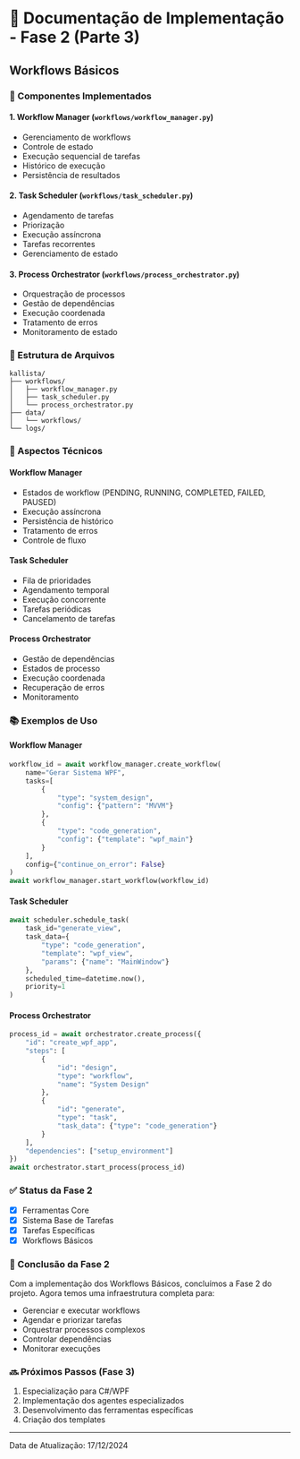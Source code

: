# 📝 Documentação de Implementação - Fase 2 (Parte 3)

## Workflows Básicos

### 🔄 Componentes Implementados

#### 1. Workflow Manager (`workflows/workflow_manager.py`)
- Gerenciamento de workflows
- Controle de estado
- Execução sequencial de tarefas
- Histórico de execução
- Persistência de resultados

#### 2. Task Scheduler (`workflows/task_scheduler.py`)
- Agendamento de tarefas
- Priorização
- Execução assíncrona
- Tarefas recorrentes
- Gerenciamento de estado

#### 3. Process Orchestrator (`workflows/process_orchestrator.py`)
- Orquestração de processos
- Gestão de dependências
- Execução coordenada
- Tratamento de erros
- Monitoramento de estado

### 📂 Estrutura de Arquivos
```
kallista/
├── workflows/
│   ├── workflow_manager.py
│   ├── task_scheduler.py
│   └── process_orchestrator.py
├── data/
│   └── workflows/
└── logs/
```

### 🔧 Aspectos Técnicos

#### Workflow Manager
- Estados de workflow (PENDING, RUNNING, COMPLETED, FAILED, PAUSED)
- Execução assíncrona
- Persistência de histórico
- Tratamento de erros
- Controle de fluxo

#### Task Scheduler
- Fila de prioridades
- Agendamento temporal
- Execução concorrente
- Tarefas periódicas
- Cancelamento de tarefas

#### Process Orchestrator
- Gestão de dependências
- Estados de processo
- Execução coordenada
- Recuperação de erros
- Monitoramento

### 📚 Exemplos de Uso

#### Workflow Manager
```python
workflow_id = await workflow_manager.create_workflow(
    name="Gerar Sistema WPF",
    tasks=[
        {
            "type": "system_design",
            "config": {"pattern": "MVVM"}
        },
        {
            "type": "code_generation",
            "config": {"template": "wpf_main"}
        }
    ],
    config={"continue_on_error": False}
)
await workflow_manager.start_workflow(workflow_id)
```

#### Task Scheduler
```python
await scheduler.schedule_task(
    task_id="generate_view",
    task_data={
        "type": "code_generation",
        "template": "wpf_view",
        "params": {"name": "MainWindow"}
    },
    scheduled_time=datetime.now(),
    priority=1
)
```

#### Process Orchestrator
```python
process_id = await orchestrator.create_process({
    "id": "create_wpf_app",
    "steps": [
        {
            "id": "design",
            "type": "workflow",
            "name": "System Design"
        },
        {
            "id": "generate",
            "type": "task",
            "task_data": {"type": "code_generation"}
        }
    ],
    "dependencies": ["setup_environment"]
})
await orchestrator.start_process(process_id)
```

### ✅ Status da Fase 2
- [x] Ferramentas Core
- [x] Sistema Base de Tarefas
- [x] Tarefas Específicas
- [x] Workflows Básicos

### 🎯 Conclusão da Fase 2
Com a implementação dos Workflows Básicos, concluímos a Fase 2 do projeto. Agora temos uma infraestrutura completa para:
- Gerenciar e executar workflows
- Agendar e priorizar tarefas
- Orquestrar processos complexos
- Controlar dependências
- Monitorar execuções

### 🔜 Próximos Passos (Fase 3)
1. Especialização para C#/WPF
2. Implementação dos agentes especializados
3. Desenvolvimento das ferramentas específicas
4. Criação dos templates

---
Data de Atualização: 17/12/2024
